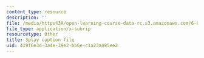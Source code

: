 ```yaml
---
content_type: resource
description: ''
file: /media/https%3A/open-learning-course-data-rc.s3.amazonaws.com/6-006-introduction-to-algorithms-spring-2020/419f6e3d3a4e39e2bb6ec1a23a495ee2_KlQiwkhLBg0.srt
file_type: application/x-subrip
resourcetype: Other
title: 3play caption file
uid: 419f6e3d-3a4e-39e2-bb6e-c1a23a495ee2
---
```

